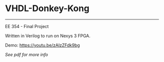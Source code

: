# VHDL-Donkey-Kong
---
EE 354 - Final Project

Written in Verilog to run on Nexys 3 FPGA.

Demo: https://youtu.be/zAIzZFdk9bg

*See pdf for more info*
